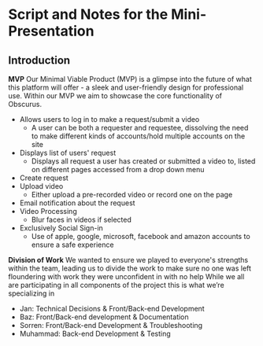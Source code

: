 # Script and Notes for the Mini-Presentation
## Introduction
<b>MVP</b> 
Our Minimal Viable Product (MVP) is a glimpse into the future of what this platform will offer - a sleek and user-friendly design for professional use. Within our MVP we aim to showcase the core functionality of Obscurus. 
* Allows users to log in to make a request/submit a video
  * A user can be both a requester and requestee, dissolving the need to make different kinds of accounts/hold multiple accounts on the site
* Displays list of users' request
  * Displays all request a user has created or submitted a video to, listed on different pages accessed from a drop down menu
* Create request 
* Upload video 
  * Either upload a pre-recorded video or record one on the page
* Email notification about the request 
* Video Processing
  * Blur faces in videos if selected
* Exclusively Social Sign-in
  * Use of apple, google, microsoft, facebook and amazon accounts to ensure a safe experience

<b>Division of Work</b>
We wanted to ensure we played to everyone's strengths within the team, leading us to divide the work to make sure no one was left floundering with work they were unconfident in with no help
While we all are participating in all components of the project this is what we’re specializing in
* Jan: Technical Decisions & Front/Back-end Development 
* Baz: Front/Back-end development & Documentation 
* Sorren: Front/Back-end Development & Troubleshooting 
* Muhammad: Back-end Development & Testing

